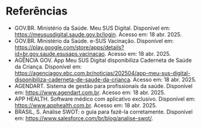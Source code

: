 # Referências

 - GOV.BR. Ministério da Saúde. Meu SUS Digital. Disponível em: https://meususdigital.saude.gov.br/login. Acesso em: 18 abr. 2025.  
 - GOV.BR. Ministério da Saúde. e-SUS Vacinação. Disponível em: https://play.google.com/store/apps/details?id=br.gov.saude.esusaps.vacinacao. Acesso em: 18 abr. 2025. 
 - AGÊNCIA GOV. App Meu SUS Digital disponibiliza Caderneta de Saúde da Criança. Disponível em: https://agenciagov.ebc.com.br/noticias/202504/app-meu-sus-digital-disponibiliza-caderneta-de-saude-da-crianca. Acesso em: 18 abr. 2025.  
 - AGENDART. Sistema de gestão para profissionais da saúde. Disponível em: https://www.agendart.com.br. Acesso em: 18 abr. 2025.  
 - APP HEALTH. Software médico com aplicativo exclusivo. Disponível em: https://www.apphealth.com.br. Acesso em: 18 abr. 2025.
 - BRASIL, S. Análise SWOT: o guia para fazê-la corretamente. Disponível em: <https://www.salesforce.com/br/blog/analise-swot/>.

